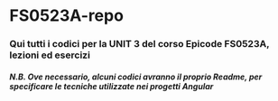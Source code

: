 # FS0523A-repo

### Qui tutti i codici per la UNIT 3 del corso Epicode FS0523A, lezioni ed esercizi

##### N.B. Ove necessario, alcuni codici avranno il proprio Readme, per specificare le tecniche utilizzate nei progetti Angular
